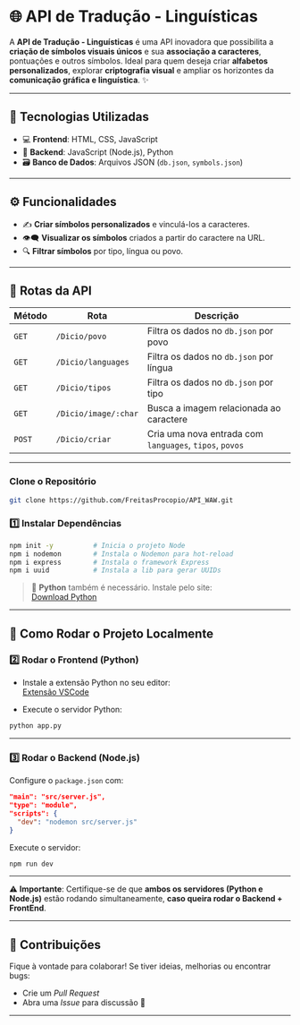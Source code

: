 # 🌐 API de Tradução - Linguísticas

A **API de Tradução - Linguísticas** é uma API inovadora que possibilita a **criação de símbolos visuais únicos** e sua **associação a caracteres**, pontuações e outros símbolos. Ideal para quem deseja criar **alfabetos personalizados**, explorar **criptografia visual** e ampliar os horizontes da **comunicação gráfica e linguística**. ✨

---

## 🚀 Tecnologias Utilizadas

- 💻 **Frontend**: HTML, CSS, JavaScript  
- 🔧 **Backend**: JavaScript (Node.js), Python  
- 🗃️ **Banco de Dados**: Arquivos JSON (`db.json`, `symbols.json`)

---

## ⚙️ Funcionalidades

- ✍️ **Criar símbolos personalizados** e vinculá-los a caracteres.
- 👁️‍🗨️ **Visualizar os símbolos** criados a partir do caractere na URL.
- 🔍 **Filtrar símbolos** por tipo, língua ou povo.

---

## 📌 Rotas da API

| Método | Rota | Descrição |
|--------|------|-----------|
| `GET` | `/Dicio/povo` | Filtra os dados no `db.json` por povo |
| `GET` | `/Dicio/languages` | Filtra os dados no `db.json` por língua |
| `GET` | `/Dicio/tipos` | Filtra os dados no `db.json` por tipo |
| `GET` | `/Dicio/image/:char` | Busca a imagem relacionada ao caractere |
| `POST` | `/Dicio/criar` | Cria uma nova entrada com `languages`, `tipos`, `povos` |

---


### Clone o Repositório

```bash
git clone https://github.com/FreitasProcopio/API_WAW.git
```

### 1️⃣ Instalar Dependências

```bash
npm init -y          # Inicia o projeto Node
npm i nodemon        # Instala o Nodemon para hot-reload
npm i express        # Instala o framework Express
npm i uuid           # Instala a lib para gerar UUIDs
```

> 📌 **Python** também é necessário. Instale pelo site:  
> [Download Python](https://www.python.org/downloads/)

---

## 🧪 Como Rodar o Projeto Localmente

### 2️⃣ Rodar o Frontend (Python)

- Instale a extensão Python no seu editor:  
  [Extensão VSCode](https://marketplace.visualstudio.com/items?itemName=ms-python.python)

- Execute o servidor Python:

```bash
python app.py
```

---

### 3️⃣ Rodar o Backend (Node.js)

Configure o `package.json` com:

```json
"main": "src/server.js",
"type": "module",
"scripts": {
  "dev": "nodemon src/server.js"
}
```

Execute o servidor:

```bash
npm run dev
```

---

⚠️ **Importante**: Certifique-se de que **ambos os servidores (Python e Node.js)** estão rodando simultaneamente, **caso queira rodar o Backend + FrontEnd**.

---

## 🤝 Contribuições

Fique à vontade para colaborar! Se tiver ideias, melhorias ou encontrar bugs:
- Crie um *Pull Request*
- Abra uma *Issue* para discussão 💬

---